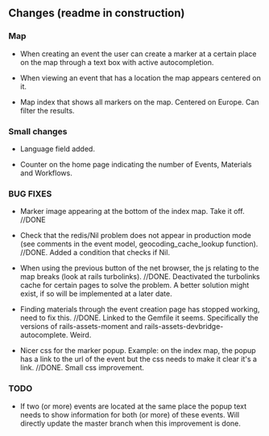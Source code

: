 ## Changes (readme in construction)

### Map

- When creating an event the user can create a marker at a certain place on the map through a text box with active autocompletion.

- When viewing an event that has a location the map appears centered on it. 

- Map index that shows all markers on the map. Centered on Europe. Can filter the results.


### Small changes

- Language field added.

- Counter on the home page indicating the number of Events, Materials and Workflows.

### BUG FIXES

- Marker image appearing at the bottom of the index map. Take it off. 
//DONE

- Check that the redis/Nil problem does not appear in production mode (see comments in the event model, geocoding_cache_lookup function).
//DONE. Added a condition that checks if Nil. 

- When using the previous button of the net browser, the js relating to the map breaks (look at rails turbolinks).
//DONE. Deactivated the turbolinks cache for certain pages to solve the problem. A better solution might exist, if so will be implemented at a later date. 

- Finding materials through the event creation page has stopped working, need to fix this.
//DONE. Linked to the Gemfile it seems. Specifically the versions of rails-assets-moment and rails-assets-devbridge-autocomplete. Weird.

- Nicer css for the marker popup. Example: on the index map, the popup has a link to the url of the event but the css needs to make it clear it's a link.
//DONE. Small css improvement.

### TODO

- If two (or more) events are located at the same place the popup text needs to show information for both (or more) of these events.
Will directly update the master branch when this improvement is done.

